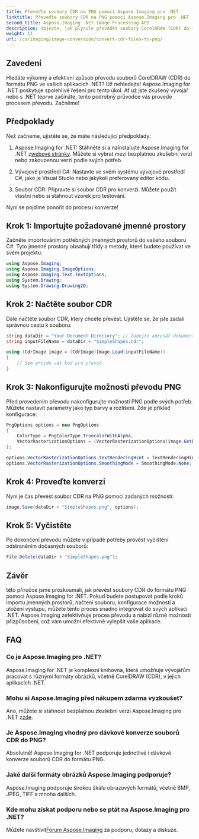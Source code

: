 ```yaml
---
title: Převeďte soubory CDR na PNG pomocí Aspose.Imaging pro .NET
linktitle: Převeďte soubory CDR na PNG pomocí Aspose.Imaging pro .NET
second_title: Aspose.Imaging .NET Image Processing API
description: Objevte, jak plynule převádět soubory CorelDRAW (CDR) do formátu PNG ve vašich aplikacích .NET pomocí Aspose.Imaging. Tento komplexní průvodce poskytuje podrobné pokyny.
weight: 11
url: /cs/imaging/image-conversion/convert-cdr-files-to-png/
---
```

## Zavedení

Hledáte výkonný a efektivní způsob převodu souborů CorelDRAW (CDR) do formátu PNG ve vašich aplikacích .NET? Už nehledejte! Aspose.Imaging for .NET poskytuje spolehlivé řešení pro tento úkol. Ať už jste zkušený vývojář nebo s .NET teprve začínáte, tento podrobný průvodce vás provede procesem převodu. Začněme!

## Předpoklady

Než začneme, ujistěte se, že máte následující předpoklady:

1.  Aspose.Imaging for .NET: Stáhněte si a nainstalujte Aspose.Imaging for .NET z[webové stránky](https://releases.aspose.com/imaging/net/). Můžete si vybrat mezi bezplatnou zkušební verzí nebo zakoupenou verzí podle svých potřeb.

2. Vývojové prostředí C#: Nastavte ve svém systému vývojové prostředí C#, jako je Visual Studio nebo jakýkoli preferovaný editor kódu.

3. Soubor CDR: Připravte si soubor CDR pro konverzi. Můžete použít vlastní nebo si stáhnout vzorek pro testování.

Nyní se pojďme ponořit do procesu konverze!

## Krok 1: Importujte požadované jmenné prostory

Začněte importováním potřebných jmenných prostorů do vašeho souboru C#. Tyto jmenné prostory obsahují třídy a metody, které budete používat ve svém projektu:

```csharp
using Aspose.Imaging;
using Aspose.Imaging.ImageOptions;
using Aspose.Imaging.Text.TextOptions;
using System.Drawing;
using System.Drawing.Drawing2D;
```

## Krok 2: Načtěte soubor CDR

Dále načtěte soubor CDR, který chcete převést. Ujistěte se, že jste zadali správnou cestu k souboru:

```csharp
string dataDir = "Your Document Directory"; // Zadejte adresář dokumentů
string inputFileName = dataDir + "SimpleShapes.cdr";

using (CdrImage image = (CdrImage)Image.Load(inputFileName))
{
    // Sem přijde váš kód pro převod
}
```

## Krok 3: Nakonfigurujte možnosti převodu PNG

Před provedením převodu nakonfigurujte možnosti PNG podle svých potřeb. Můžete nastavit parametry jako typ barvy a rozlišení. Zde je příklad konfigurace:

```csharp
PngOptions options = new PngOptions
{
    ColorType = PngColorType.TruecolorWithAlpha,
    VectorRasterizationOptions = (VectorRasterizationOptions)image.GetDefaultOptions(new object[] { Color.White, image.Width, image.Height })
};

options.VectorRasterizationOptions.TextRenderingHint = TextRenderingHint.SingleBitPerPixel;
options.VectorRasterizationOptions.SmoothingMode = SmoothingMode.None;
```

## Krok 4: Proveďte konverzi

Nyní je čas převést soubor CDR na PNG pomocí zadaných možností:

```csharp
image.Save(dataDir + "SimpleShapes.png", options);
```

## Krok 5: Vyčistěte

Po dokončení převodu můžete v případě potřeby provést vyčištění odstraněním dočasných souborů:

```csharp
File.Delete(dataDir + "SimpleShapes.png");
```

## Závěr

této příručce jsme prozkoumali, jak převést soubory CDR do formátu PNG pomocí Aspose.Imaging for .NET. Pokud budete postupovat podle kroků importu jmenných prostorů, načtení souboru, konfigurace možností a uložení výstupu, můžete tento proces snadno integrovat do svých aplikací .NET. Aspose.Imaging zefektivňuje proces převodu a nabízí různé možnosti přizpůsobení, což vám umožní efektivně vylepšit vaše aplikace.

## FAQ

### Co je Aspose.Imaging pro .NET?

Aspose.Imaging for .NET je komplexní knihovna, která umožňuje vývojářům pracovat s různými formáty obrázků, včetně CorelDRAW (CDR), v jejich aplikacích .NET.

### Mohu si Aspose.Imaging před nákupem zdarma vyzkoušet?

 Ano, můžete si stáhnout bezplatnou zkušební verzi Aspose.Imaging pro .NET z[zde](https://releases.aspose.com/).

### Je Aspose.Imaging vhodný pro dávkové konverze souborů CDR do PNG?

Absolutně! Aspose.Imaging for .NET podporuje jednotlivé i dávkové konverze souborů CDR do formátu PNG.

### Jaké další formáty obrázků Aspose.Imaging podporuje?

Aspose.Imaging podporuje širokou škálu obrazových formátů, včetně BMP, JPEG, TIFF a mnoha dalších.

### Kde mohu získat podporu nebo se ptát na Aspose.Imaging pro .NET?

 Můžete navštívit[Fórum Aspose.Imaging](https://forum.aspose.com/) za podporu, dotazy a diskuze.